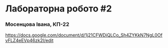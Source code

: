 # Лабораторна робото #2

### Мосенцова Івана, КП-22

https://docs.google.com/document/d/1j21CFWDiQLCo_Sh4ZYKkN7NgL0OfvFLZ4eEVp46zk2I/edit
